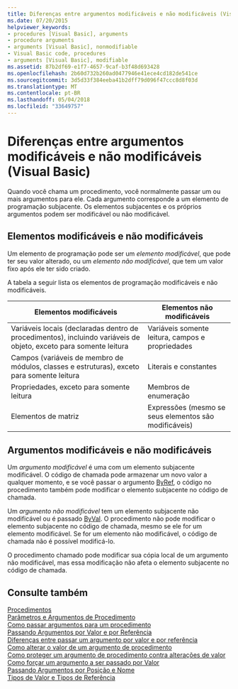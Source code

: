 ```yaml
---
title: Diferenças entre argumentos modificáveis e não modificáveis (Visual Basic)
ms.date: 07/20/2015
helpviewer_keywords:
- procedures [Visual Basic], arguments
- procedure arguments
- arguments [Visual Basic], nonmodifiable
- Visual Basic code, procedures
- arguments [Visual Basic], modifiable
ms.assetid: 87b2df69-e1f7-4657-9caf-b3f48d693428
ms.openlocfilehash: 2b60d732b260ad0477946e41ece4cd182de541ce
ms.sourcegitcommit: 3d5d33f384eeba41b2dff79d096f47ccc8d8f03d
ms.translationtype: MT
ms.contentlocale: pt-BR
ms.lasthandoff: 05/04/2018
ms.locfileid: "33649757"
---
```

# <a name="differences-between-modifiable-and-nonmodifiable-arguments-visual-basic"></a>Diferenças entre argumentos modificáveis e não modificáveis (Visual Basic)
Quando você chama um procedimento, você normalmente passar um ou mais argumentos para ele. Cada argumento corresponde a um elemento de programação subjacente. Os elementos subjacentes e os próprios argumentos podem ser modificável ou não modificável.  
  
## <a name="modifiable-and-nonmodifiable-elements"></a>Elementos modificáveis e não modificáveis  
 Um elemento de programação pode ser um *elemento modificável*, que pode ter seu valor alterado, ou um *elemento não modificável*, que tem um valor fixo após ele ter sido criado.  
  
 A tabela a seguir lista os elementos de programação modificáveis e não modificáveis.  
  
|Elementos modificáveis|Elementos não modificáveis|  
|-------------------------|----------------------------|  
|Variáveis locais (declaradas dentro de procedimentos), incluindo variáveis de objeto, exceto para somente leitura|Variáveis somente leitura, campos e propriedades|  
|Campos (variáveis de membro de módulos, classes e estruturas), exceto para somente leitura|Literais e constantes|  
|Propriedades, exceto para somente leitura|Membros de enumeração|  
|Elementos de matriz|Expressões (mesmo se seus elementos são modificáveis)|  
  
## <a name="modifiable-and-nonmodifiable-arguments"></a>Argumentos modificáveis e não modificáveis  
 Um *argumento modificável* é uma com um elemento subjacente modificável. O código de chamada pode armazenar um novo valor a qualquer momento, e se você passar o argumento [ByRef](../../../../visual-basic/language-reference/modifiers/byref.md), o código no procedimento também pode modificar o elemento subjacente no código de chamada.  
  
 Um *argumento não modificável* tem um elemento subjacente não modificável ou é passado [ByVal](../../../../visual-basic/language-reference/modifiers/byval.md). O procedimento não pode modificar o elemento subjacente no código de chamada, mesmo se ele for um elemento modificável. Se for um elemento não modificável, o código de chamada não é possível modificá-lo.  
  
 O procedimento chamado pode modificar sua cópia local de um argumento não modificável, mas essa modificação não afeta o elemento subjacente no código de chamada.  
  
## <a name="see-also"></a>Consulte também  
 [Procedimentos](./index.md)  
 [Parâmetros e Argumentos de Procedimento](./procedure-parameters-and-arguments.md)  
 [Como passar argumentos para um procedimento](./how-to-pass-arguments-to-a-procedure.md)  
 [Passando Argumentos por Valor e por Referência](./passing-arguments-by-value-and-by-reference.md)  
 [Diferenças entre passar um argumento por valor e por referência](./differences-between-passing-an-argument-by-value-and-by-reference.md)  
 [Como alterar o valor de um argumento de procedimento](./how-to-change-the-value-of-a-procedure-argument.md)  
 [Como proteger um argumento de procedimento contra alterações de valor](./how-to-protect-a-procedure-argument-against-value-changes.md)  
 [Como forçar um argumento a ser passado por Valor](./how-to-force-an-argument-to-be-passed-by-value.md)  
 [Passando Argumentos por Posição e Nome](./passing-arguments-by-position-and-by-name.md)  
 [Tipos de Valor e Tipos de Referência](../../../../visual-basic/programming-guide/language-features/data-types/value-types-and-reference-types.md)
